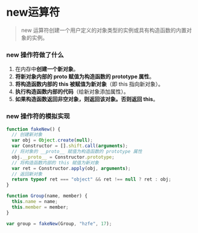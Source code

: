 # new运算符

> new 运算符创建一个用户定义的对象类型的实例或具有构造函数的内置对象的实例。

### new 操作符做了什么
1. 在内存中**创建一个新对象**。
2. **将新对象内部的 __proto__ 赋值为构造函数的 prototype 属性**。
3. **将构造函数内部的 this 被赋值为新对象**（即 this 指向新对象）。
4. **执行构造函数内部的代码**（给新对象添加属性）。
5. **如果构造函数返回非空对象，则返回该对象。否则返回 this**。

### new 操作符的模拟实现
```javascript
function fakeNew() {
  // 创建新对象
  var obj = Object.create(null);
  var Constructor = [].shift.call(arguments);
  // 将对象的 __proto__ 赋值为构造函数的 prototype 属性
  obj.__proto__ = Constructor.prototype;
  // 将构造函数内部的 this 赋值为新对象
  var ret = Constructor.apply(obj, arguments);
  // 返回新对象
  return typeof ret === "object" && ret !== null ? ret : obj;
}

function Group(name, member) {
  this.name = name;
  this.member = member;
}

var group = fakeNew(Group, "hzfe", 17);
```
